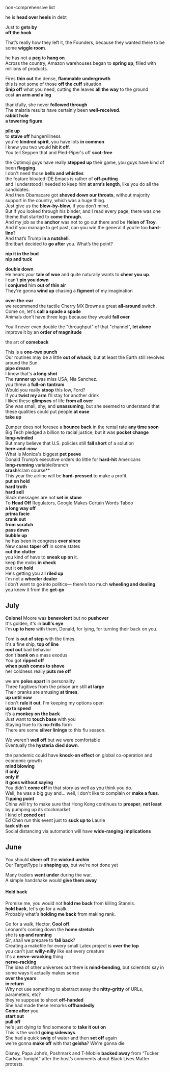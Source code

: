   
non-comprehensive list 

he is **head over heels** in debt  

Just to **gets by**  
**off the hook**  

That’s really how they left it, the Founders, because they wanted there to be some **wiggle room**.

he has not a **peg** to **hang on**  
Across the country, Amazon warehouses began to **spring up**, filled with millions of products.  
  
Fires **thin out** the dense, **flammable** **undergrowth**  
this is not some of those **off the cuff** situation  
**Snip off** what you need, cutting the leaves **all the way** to the ground  
cost **an arm and a leg**  
  
thankfully, she never **followed through**  
The malaria results have certainly been **well-received**.  
**rabbit hole**  
**a towering figure**  
  
**pile up**  
to **stave off** hunger/illness  
you're **kindred spirit**, you have lots **in common**  
I knew you two would **hit it off**.  
You tell Seppen that and Pied-Piper's off **scot-free**  
   
the Optimoji guys have really **stepped up** their game, you guys have kind of been **flagging**.  
I don't need those **bells and whistles**  
the feature bloated IDE Emacs is rather of **off-putting**  
and I understood I needed to keep him **at arm’s length**, like you do all the candidates.  
And then Obamacare got **shoved down our throats**, without majority support in the country, which was a huge thing.  
Just give us the **blow-by-blow**, if you don’t mind.  
But if you looked through his binder, and I read every page, there was one theme that started to **come through**.  
And my job as the **anchor** was not to go out there and be **Helen of Troy**.  
And if you manage to get past, can you win the general if you’re too **hard-line**?  
And that’s Trump **in a nutshell**.  
Breitbart decided to **go after** you. What’s the point?  
   
**nip it in the bud**  
**nip and tuck**   
   
**double down**  
He hears your **tale of woe** and quite naturally wants to **cheer you up**.   
I can't **pin you down**  
I **conjured** him **out of thin air**   
They're gonna **wind up** chasing a **figment** of my imagination  
   
**over-the-ear**  
we recommend the tactile Cherry MX Browns a great **all-around** switch.  
Come on, let's **call a spade a spade**  
Animals don't have three legs because they would **fall over**  
   
You'll never even double the "throughput" of that "channel", **let alone** improve it by an **order of magnitude**  
   
the art of **comeback**  
   
This is a **one-two punch**  
Our routines may be a little **out of whack**, but at least the Earth still revolves around the Sun  
**pipe dream**  
I know that's **a long shot**  
The **runner up** was miss USA, Nia Sanchez.  
you threw a **full-on** **tantrum**  
Would you really **stoop** this low, Ford?  
If you **twist my arm** I'll stay for another drink  
I liked these **glimpses** of life **from all over**  
She was small, shy, and **unassuming**, but she seemed to understand that these qualities could put people **at ease**  
**take up**  
   
Zumper does not foresee a **bounce back** in the rental rate **any time soon**  
Big Tech pledged a billion to racial justice, but it was **pocket change**  
**long-winded**  
But many believe that U.S. policies still **fall short** of a solution  
**here-and-now**  
What is Monica's biggest **pet peeve**  
Donald Trump’s executive orders do little for **hard-hit** Americans  
**long-running** variable/branch  
**crash**/cram course**  
This year the airline will be **hard-pressed** to make a profit.  
**put on hold**  
**hard truth**  
**hard sell**  
Slack messages are not **set in stone**  
To **Head Off** Regulators, Google Makes Certain Words Taboo  
**a long way off**  
**prima facie**  
**crank out**  
**from scratch**  
**pass down**  
**bubble up**  
he has been in congress **ever since**  
New cases **taper off** in some states  
**cut the clutter**  
you kind of have to **sneak up on** it.  
keep the mobs **in check**  
put it **on hold**  
He's getting you all **riled up**  
I'm not a **wheeler dealer**  
I don’t want to go into politics— there’s too much **wheeling and dealing**.  
you knew it from the **get-go**  
   
## July  
**Colonel** Moore was **benevolent** but no **pushover**  
It's golden, it's in **bull's eye**  
I'm **up to here** with them, Donald, for lying, for turning their back on you.  
   
Tom is **out of step** with the times.  
it's a fine ship, **top of line**  
**root out** bad behavior  
don't **bank on** a mass exodus  
You got **ripped off**  
**when push comes to shove**  
her coldness really **puts me off**  
   
we are **poles apart** in personality  
Three fugitives from the prison are still **at large**  
Their pranks are amusing **at times**.  
**up until now**  
I don't **rule it out**, I'm keeping my options open  
**up to speed**  
it’s a **monkey on the back**  
Just want to **touch base** with you  
Staying true to its **no-frills** form  
There are some **silver linings** to this flu season.  
   
We weren't **well off** but we were comfortable  
Eventually the **hysteria** **died down**.  
   
the pandemic could have **knock-on effect** on global co-operation and economic growth  
**mind blowing**  
**if only**  
**only if**  
**it goes without saying**  
You didn't **come off** in that story as well as you think you do.  
Well, he was a big guy and… well, I don't like to complain or **make a fuss**.  
**Tipping point**  
China will try to make sure that Hong Kong continues to **prosper**, **not least** by pumping up its stockmarket  
I kind of **zoned out**  
Ed Chen run this event just to **suck up to** Laurie  
**tack sth on**  
Social distancing via automation will have **wide-ranging** **implications**  
   
## June  
   
You should **sheer off** the **wicked** **urchin**  
Our TargetType is **shaping up**, but we're not done yet  
   
Many traders **went under** during the war.  
A simple handshake would **give them away**  
   
#### Hold back  
Promise me, you would not **hold me back** from killing Stannis.  
**hold back**, let's go for a walk.  
Probably what's **holding me back** from making rank.  
   
Go for a walk, Hector, **Cool off**.  
Leonard's coming down the **home stretch**  
she is **up and running**  
Sir, shall we prepare to **fall back**?  
Creating a makefile for every small Latex project is **over the top**  
you can't just **willy-nilly** like eat every creature  
It's a **nerve-wracking** thing  
**nerve-racking**  
The idea of other universes out there is **mind-bending**, but scientists say in some ways it actually makes sense  
**over the years**  
**in return**  
Why not use something to abstract away the **nitty-gritty** of URLs, parameters, etc?  
they're suppose to shoot **off-handed**  
She had made these remarks **offhandedly**  
**Come after** you  
**start out**  
**pull off**  
he's just dying to find someone to **take it out on**  
This is the world **going sideways**.  
She had a quick **swig** of water and then **set off** again  
we're gonna **make off** with that **geisha**? We're gonna die  
   
Disney, Papa John’s, Poshmark and T-Mobile **backed away** from “Tucker Carlson Tonight” after the host’s comments about Black Lives Matter protests.  
   
